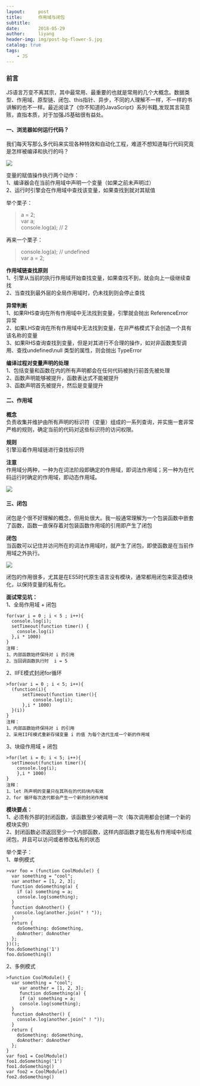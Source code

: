 ```yaml
---
layout:     post
title:      作用域与闭包
subtitle:   
date:       2018-05-29
author:     liyang
header-img: img/post-bg-flower-5.jpg
catalog: true
tags:
    - JS
---
```



### 前言
JS语言万变不离其宗，其中最常用、最重要的也就是常用的几个大概念。数据类型、作用域、原型链、闭包、this指针、异步，不同的人理解不一样，不一样的书讲解的也不一样。最近阅读了《你不知道的JavaScript》系列书籍,发现其言简意赅，直指本质，对于加强JS基础很有益处。


#### 一、浏览器如何运行代码？

我们每天写那么多代码来实现各种特效和自动化工程，难道不想知道每行代码究竟是怎样被编译和执行的吗？

![](http://dev.fenzhitech.com/res/314403862d09163bf6fafb29d52e2738.png)

变量的赋值操作执行两个动作：  
1、编译器会在当前作用域中声明一个变量（如果之前未声明过）  
2、运行时引擎会在作用域中查找该变量，如果查找到就对其赋值  

举个栗子：  
>a = 2;  
var a;  
console.log(a);        //   2

再来一个栗子：  
>console.log(a);      //    undefined    
var a = 2;

**作用域链查找原则**   
1、引擎从当前的执行作用域开始查找变量，如果查找不到，就会向上一级继续查找  
2、当查找到最外层的全局作用域时，仍未找到则会停止查找  

**异常判断**  
1、如果RHS查询在所有作用域中无法找到变量，引擎就会抛出 ReferenceError 异常  
2、如果LHS查询在所有作用域中无法找到变量，在非严格模式下会创造一个具有该名称的变量  
3、如果RHS查询查找到变量，但是对其进行不合理的操作，如对非函数类型调用、查找undefined\null 类型的属性，则会抛出 TypeError  

**编译过程对变量声明的处理**  
1、包括变量和函数在内的所有声明都会在任何代码被执行前首先被处理  
2、函数声明能够被提升，函数表达式不能被提升  
3、函数声明首先被提升，然后是变量提升  

#### 二、作用域

**概念**  
负责收集并维护由所有声明的标识符（变量）组成的一系列查询，并实施一套非常严格的规则，确定当前的代码对这些标识符的访问权限。

**规则**  
引擎沿着作用域链进行查找标识符

**注意**  
作用域分两种，一种为在词法阶段即确定的作用域，即词法作用域；另一种为在代码运行时确定的作用域，即动态作用域。

![](http://dev.fenzhitech.com/res/88c8bdf678d78289474fd8a9c501e8a1.png)

#### 三、闭包

闭包是个很不好理解的概念，但用处很大。我一般通常理解为一个包装函数中嵌套了函数，函数一直保存着对包装函数作用域的引用即产生了闭包

**闭包**  
当函数可以记住并访问所在的词法作用域时，就产生了闭包，即使函数是在当前作用域之外执行。

![](http://dev.fenzhitech.com/res/18787b1e6b7c7d2f114d604aae838e64.png)

闭包的作用很多，尤其是在ES5时代原生语言没有模块，通常都用闭包来营造模块化，以保持变量的私有化。

**面试常见坑：**  
1、全局作用域 + 闭包  
```
for(var i = 0 ; i < 5 ; i++){  
  console.log(i);   
  setTimeout(function timer() {  
    console.log(i)  
  },i * 1000)  
}  
注释：  
1、内部函数始终保持对 i 的引用  
2、当回调函数执行时  i = 5  
```

2、IIFE模式封闭for循环
```
>for(var i = 0 ; i < 5; i++){  
  (function(i){  
	  setTimeout(function timer(){  
		  console.log(i);  
	  },i * 1000)
  }(i))  
}  
注释：  
1、内部函数始终保持对 i 的引用  
2、采用IIFE模式重新存储变量 i 的值 为每个迭代生成一个新的作用域
```  

3、块级作用域 + 闭包
```
>for(let i = 0; i < 5; i++){  
  setTimeout(function timer(){  
    console.log(i);  
 	},i * 1000)  
}  
注释：  
1、let 所声明的变量只在其所在的代码块内有效  
2、for 循环每次迭代都会产生一个新的封闭作用域
```  

**模块要点：**  
1、必须有外部的封闭函数，该函数至少被调用一次（每次调用都会创建一个新的模块实例）  
2、封闭函数必须返回至少一个内部函数，这样内部函数才能在私有作用域中形成闭包，并且可以访问或者修改私有的状态  

举个栗子：  
1、单例模式  
```
>var foo = (function CoolModule() {  
  var something = "cool";  
  var another = [1, 2, 3];  
  function doSomething(a) {  
    if (a) something = a;  
    console.log(something);  
  }  
  function doAnother() {  
   console.log(another.join(" ! "));  
  }  
  return {  
    doSomething: doSomething,  
    doAnother: doAnother  
  };  
})();  
foo.doSomething('1')  
foo.doSomething()  
```

 2、多例模式  
 ```
 >function CoolModule() {  
   var something = "cool";  
      var another = [1, 2, 3];  
      function doSomething(a) {  
   	  if (a) something = a;  
      console.log(something);  
   }  
   function doAnother() {  
     console.log(another.join(" ! "));  
   }  
   return {  
     doSomething: doSomething,  
     doAnother: doAnother  
   };  
}  
var foo1 = CoolModule()  
foo1.doSomething('1')  
foo1.doSomething()  
var foo2 = CoolModule()  
foo2.doSomething()  
```
